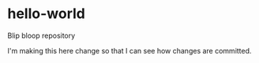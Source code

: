 # hello-world
Blip bloop repository

I'm making this here change so that I can see how changes are committed.
